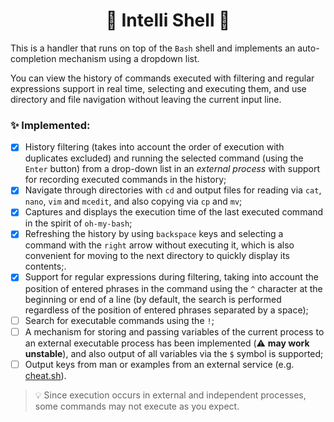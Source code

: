 <h1 align="center">
  🧠 Intelli Shell 🐚
</h1>

This is a handler that runs on top of the `Bash` shell and implements an auto-completion mechanism using a dropdown list.

You can view the history of commands executed with filtering and regular expressions support in real time, selecting and executing them, and use directory and file navigation without leaving the current input line.

### ✨ Implemented:

- [x] History filtering (takes into account the order of execution with duplicates excluded) and running the selected command (using the `Enter` button) from a drop-down list in an *external process* with support for recording executed commands in the history;
- [x] Navigate through directories with `cd` and output files for reading via `cat`, `nano`, `vim` and `mcedit`, and also copying via `cp` and `mv`;
- [x] Captures and displays the execution time of the last executed command in the spirit of `oh-my-bash`;
- [X] Refreshing the history by using `backspace` keys and selecting a command with the `right` arrow without executing it, which is also convenient for moving to the next directory to quickly display its contents;.
- [X] Support for regular expressions during filtering, taking into account the position of entered phrases in the command using the `^` character at the beginning or end of a line (by default, the search is performed regardless of the position of entered phrases separated by a space);
- [ ] Search for executable commands using the `!`;
- [ ] A mechanism for storing and passing variables of the current process to an external executable process has been implemented (⚠️ **may work unstable**), and also output of all variables via the `$` symbol is supported;
- [ ] Output keys from man or examples from an external service (e.g. [cheat.sh](https://github.com/chubin/cheat.sh)).

> 💡 Since execution occurs in external and independent processes, some commands may not execute as you expect.
